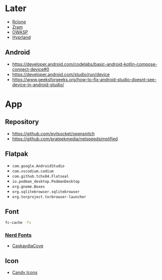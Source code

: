 # Later
- [Rclone](https://rclone.org/)
- [Zram](https://wiki.archlinux.org/title/Zram)
- [OWASP](https://owasp.org/)
- [Hyprland](https://hyprland.org/)

## Android
- https://developer.android.com/codelabs/basic-android-kotlin-compose-connect-device#0
- https://developer.android.com/studio/run/device
- https://www.geeksforgeeks.org/how-to-fix-android-studio-doesnt-see-device-in-android-studio/


# App
## Repository
- https://github.com/evilsocket/opensnitch
- https://github.com/prateekmedia/netspeedsimplified

## Flatpak
- ```com.google.AndroidStudio```
- ```com.vscodium.codium```
- ```com.github.tchx84.Flatseal```
- ```io.podman_desktop.PodmanDesktop```
- ```org.gnome.Boxes```
- ```org.sqlitebrowser.sqlitebrowser```
- ```org.torproject.torbrowser-launcher```

## Font
```bash
fc-cache -fv
```
### [Nerd Fonts](https://www.nerdfonts.com/)
- [CaskaydiaCove](https://github.com/ryanoasis/nerd-fonts/releases/download/v3.2.1/CascadiaCode.zip)

## Icon
- [Candy Icons](https://github.com/EliverLara/candy-icons)
